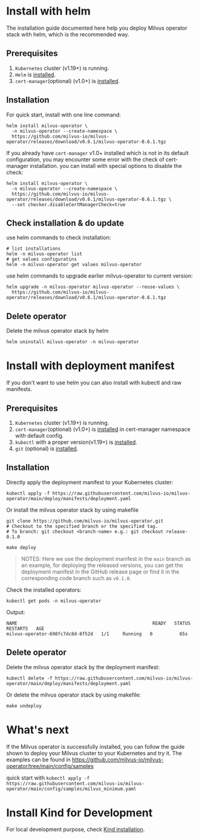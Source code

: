 # Install with helm
The installation guide documented here help you deploy Milvus operator stack with helm, which is the recommended way.

## Prerequisites
1. `Kubernetes` cluster (v1.19+) is running.
2. `Helm` is [installed](https://helm.sh/).
2. `cert-manager`(optional) (v1.0+) is [installed](https://cert-manager.io/docs/installation/kubernetes/).

## Installation

For quick start, install with one line command:

```shell
helm install milvus-operator \
  -n milvus-operator --create-namespace \
  https://github.com/milvus-io/milvus-operator/releases/download/v0.6.1/milvus-operator-0.6.1.tgz
```

If you already have `cert-manager` v1.0+ installed which is not in its default configuration, you may encounter some error with the check of cert-manager installation. you can install with special options to disable the check:

```
helm install milvus-operator \
  -n milvus-operator --create-namespace \
  https://github.com/milvus-io/milvus-operator/releases/download/v0.6.1/milvus-operator-0.6.1.tgz \
  --set checker.disableCertManagerCheck=true
```

## Check installation & do update

use helm commands to check installation:

```shell
# list installations
helm -n milvus-operator list
# get values configuratins
helm -n milvus-operator get values milvus-operator
```

use helm commands to upgrade earlier milvus-operator to current version:

```shell
helm upgrade -n milvus-operator milvus-operator --reuse-values \
  https://github.com/milvus-io/milvus-operator/releases/download/v0.6.1/milvus-operator-0.6.1.tgz
```

## Delete operator
Delete the milvus operator stack by helm

```shell
helm uninstall milvus-operator -n milvus-operator
```

# Install with deployment manifest

If you don't want to use helm you can also install with kubectl and raw manifests.

## Prerequisites
1. `Kubernetes` cluster (v1.19+) is running.
2. `cert-manager`(optional) (v1.0+) is [installed](https://cert-manager.io/docs/installation/kubernetes/) in cert-manager namespace with default config.
3. `kubectl` with a proper version(v1.19+) is [installed](https://kubernetes.io/docs/tasks/tools/).
4. `git` (optional) is [installed](https://git-scm.com/book/en/v2/Getting-Started-Installing-Git).

## Installation
Directly apply the deployment manifest to your Kubernetes cluster:
```shell
kubectl apply -f https://raw.githubusercontent.com/milvus-io/milvus-operator/main/deploy/manifests/deployment.yaml
```

Or install the milvus operator stack by using makefile
```shell
git clone https://github.com/milvus-io/milvus-operator.git
# Checkout to the specified branch or the specified tag.
# To branch: git checkout <branch-name> e.g.: git checkout release-0.1.0

make deploy
``` 

>NOTES: Here we use the deployment manifest in the `main` branch as an example, for deploying the released versions, you can get the deployment manifest in the GitHub release page or find it in the corresponding code branch such as `v0.1.0`.

Check the installed operators:

```shell
kubectl get pods -n milvus-operator
```

Output:
```log
NAME                                                  READY   STATUS    RESTARTS   AGE
milvus-operator-698fc7dc8d-8f52d   1/1     Running   0          65s
```

## Delete operator
Delete the milvus operator stack by the deployment manifest:

```shell
kubectl delete -f https://raw.githubusercontent.com/milvus-io/milvus-operator/main/deploy/manifests/deployment.yaml
```

Or delete the milvus operator stack by using makefile:

```shell
make undeploy
```


# What's next

If the Milvus operator is successfully installed, you can follow the guide shown to deploy your Milvus cluster to your Kubernetes and try it. The examples can be found in https://github.com/milvus-io/milvus-operator/tree/main/config/samples

quick start with `kubectl apply -f https://raw.githubusercontent.com/milvus-io/milvus-operator/main/config/samples/milvus_minimum.yaml`

# Install Kind for Development
For local development purpose, check [Kind installation](./kind-installation.md).
